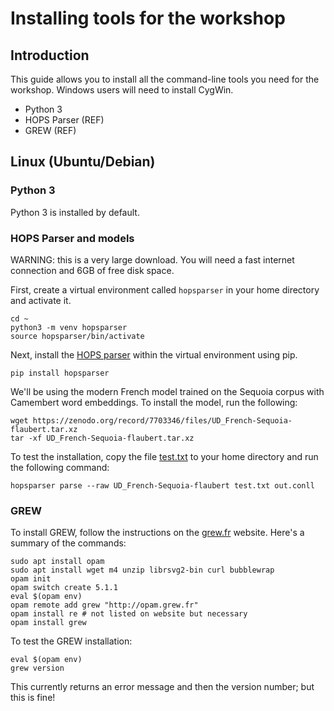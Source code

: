 # Installing tools for the workshop

## Introduction

This guide allows you to install all the command-line tools you
need for the workshop. Windows users will need to install CygWin.
+ Python 3
+ HOPS Parser \(REF\)
+ GREW \(REF\)

## Linux \(Ubuntu/Debian\)

### Python 3

Python 3 is installed by default.

### HOPS Parser and models

WARNING: this is a very large download. You will need a fast internet
connection and 6GB of free disk space.

First, create a virtual environment called `hopsparser` in your home
directory and activate it.
```console
cd ~
python3 -m venv hopsparser
source hopsparser/bin/activate
```
Next, install the [HOPS parser](https://github.com/hopsparser/hopsparser)
within the virtual environment using pip.
```console
pip install hopsparser
```
We'll be using the modern French model trained on the Sequoia corpus
with Camembert word embeddings. To install the model, run the following:
```console
wget https://zenodo.org/record/7703346/files/UD_French-Sequoia-flaubert.tar.xz
tar -xf UD_French-Sequoia-flaubert.tar.xz
```

To test the installation, copy the file [test.txt](../doc/from-parser-to-query/data/test.txt)
to your home directory and run the following command:
```console
hopsparser parse --raw UD_French-Sequoia-flaubert test.txt out.conll
```

### GREW

To install GREW, follow the instructions on the [grew.fr](https://grew.fr/usage/install)
website. Here's a summary of the commands:
```console
sudo apt install opam
sudo apt install wget m4 unzip librsvg2-bin curl bubblewrap
opam init
opam switch create 5.1.1
eval $(opam env)
opam remote add grew "http://opam.grew.fr"
opam install re # not listed on website but necessary
opam install grew
```

To test the GREW installation:
```console
eval $(opam env)
grew version
```
This currently returns an error message and then the version number;
but this is fine!

